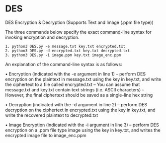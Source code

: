 # DES
DES Encryption &amp; Decryption (Supports Text and Image (.ppm file type))

The three commands below specify the exact command-line syntax for invoking encryption and decryption.
    
	1. python3 DES.py -e message.txt key.txt encrypted.txt
    2. python3 DES.py -d encrypted.txt key.txt decrypted.txt
    3. python3 DES.py -i image.ppm key.txt image_enc.ppm

An explanation of the command-line syntax is as follows:

• Encryption (indicated with the -e argument in line 1)
	– perform DES encryption on the plaintext in message.txt using the key in key.txt, and write the ciphertext to a file called encrypted.txt
    – You can assume that message.txt and key.txt contain text strings (i.e. ASCII characters)
    – However, the final ciphertext should be saved as a single-line hex string

• Decryption (indicated with the -d argument in line 2)
    – perform DES decryption on the ciphertext in encrypted.txt using the key in key.txt, and write the recovered plaintext to decrypted.txt

• Image Encryption (indicated with the -i argument in line 3)
    – perform DES encryption on a .ppm file type image using the key in key.txt, and writes the encrypted image file to image_enc.ppm
